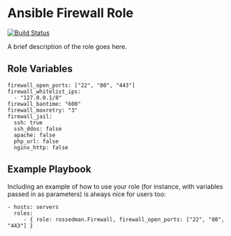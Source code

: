 Ansible Firewall Role
=========

[![Build Status](https://travis-ci.org/rossedman/ansible-role-firewall.svg?branch=master)](https://travis-ci.org/rossedman/ansible-role-firewall)

A brief description of the role goes here.


Role Variables
--------------

```
firewall_open_ports: ["22", "80", "443"]
firewall_whitelist_ips:
  - "127.0.0.1/8"
firewall_bantime: "600"
firewall_maxretry: "3"
firewall_jail:
  ssh: true
  ssh_ddos: false
  apache: false
  php_url: false
  nginx_http: false

```

Example Playbook
----------------

Including an example of how to use your role (for instance, with variables passed in as parameters) is always nice for users too:

```
- hosts: servers
  roles:
     - { role: rossedman.Firewall, firewall_open_ports: ["22", "80", "443"] }
```
